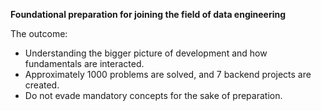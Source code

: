 **Foundational preparation for joining the field of data engineering**

The outcome:
- Understanding the bigger picture of development and how fundamentals are interacted.
- Approximately 1000 problems are solved, and 7 backend projects are created. 
- Do not evade mandatory concepts for the sake of preparation.
